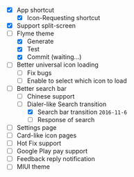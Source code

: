 - [x] App shortcut
    - [x] Icon-Requesting shortcut
- [x] Support split-screen
- [ ] Flyme theme
    - [x] Generate
    - [x] Test
    - [x] Commit (waiting...)
- [ ] Better universal icon loading
    - [ ] Fix bugs
    - [ ] Enable to select which icon to load
- [ ] Better search bar
    - [ ] Chinese support
    - [ ] Dialer-like Search transition
        - [x] Search bar transition `2016-11-6`
        - [ ] Response of search
- [ ] Settings page
- [ ] Card-like icon pages
- [ ] Hot Fix support
- [ ] Google Play pay support
- [ ] Feedback reply notification
- [ ] MIUI theme
